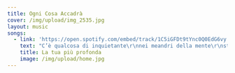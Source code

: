 ```yaml
---
title: Ogni Cosa Accadrà
cover: /img/upload/img_2535.jpg
layout: music
songs:
  - link: 'https://open.spotify.com/embed/track/1C5iGFDt9tYnc0Q0EdG6vy'
    text: "C’è qualcosa di inquietante\r\nnei meandri della mente\r\nsta vagando tra la gente\r\nè uno stimolo attraente\r\n\r\nLe movenze di tortura\r\nlenta avanza vista impura\r\nviene avanti la figura\r\nvestita di pelle scura\r\n\r\nMi fattura la scrittura\r\ne mi cattura, s’impaura\r\nla mia fede mi abiura\r\n\r\nMa ciò che sento è ciò che voglio\r\nmi consola e m’innamora\r\nla tua profonda dimora\r\nche tortura\r\nche sciagura\r\nla tua profonda dimora\r\n\r\nIl suo umido accogliente\r\nè il rifugio di ogni gente\r\nla sua morsa travolgente\r\nla sua logica del niente\r\n\r\nCamminando nelle vie\r\no nelle stanze di un pensiero\r\nl’ho trovata già distesa sul velluto\r\n\r\nL’ho scovata, ripudiata\r\npoi scacciata e poi bramata\r\n\r\nMa ciò che tocco è ciò che voglio\r\nmi consola e m’innamora\r\nla tua profonda dimora\r\nche tortura\r\nche sciagura\r\nla tua profonda dimora\r\n\r\nC’è un equilibrio verso te\r\nche tende a mutare in bisogno animale\r\ne c’è un sentimento dentro me\r\nche tende a turbare il mio stato mentale\r\n\r\nMa ciò che tocco è ciò che voglio\r\nmi consola e mi innamora\r\nla tua profonda dimora\r\nche tortura\r\nche sciagura\r\nla tua profonda dimora\r\nche depura, addirittura\r\nla tua profonda dimora\r\nun ritorno alla Natura\r\n\r\nLa tua profonda\r\nla mia più profonda\r\nla unica e sola\r\nla mia più profonda dimora"
    title: La tua più profonda
    image: /img/upload/home.jpg
---
```

